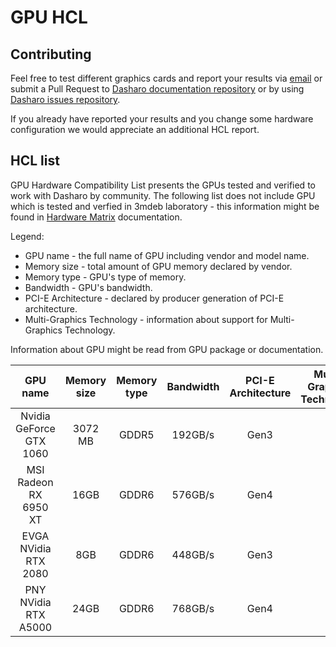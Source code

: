 # GPU HCL

## Contributing

Feel free to test different graphics cards and report your results via
[email](mailto:contact@dasharo.com) or submit a Pull Request to
[Dasharo documentation repository](https://github.com/Dasharo/docs) or by using
[Dasharo issues repository](https://github.com/Dasharo/dasharo-issues/issues).

If you already have reported your results and you change some hardware
configuration we would appreciate an additional HCL report.

## HCL list

GPU Hardware Compatibility List presents the GPUs tested and verified
to work with Dasharo by community. The following list does not include GPU
which is tested and verfied in 3mdeb laboratory - this information might be
found in [Hardware Matrix](hardware-matrix.md) documentation.

Legend:
* GPU name - the full name of GPU including vendor and model name.
* Memory size - total amount of GPU memory declared by vendor.
* Memory type - GPU's type of memory.
* Bandwidth - GPU's bandwidth.
* PCI-E Architecture - declared by producer generation of PCI-E architecture.
* Multi-Graphics Technology - information about support for Multi-Graphics
  Technology.

Information about GPU might be read from GPU package or documentation.

| GPU name         | Memory size | Memory type | Bandwidth | PCI-E Architecture | Multi-Graphics Technology | Results                |
|:----------------:|:-----------:|:-----------:|:---------:|:------------------:|:-------------------------:|:----------------------:|
| Nvidia GeForce GTX 1060 | 3072 MB | GDDR5 | 192GB/s      | Gen3               | 1                            | [Qubes HCL reports][1] |
| MSI Radeon RX 6950 XT | 16GB | GDDR6 | 576GB/s           | Gen4               | 1                            |  |
| EVGA NVidia RTX 2080 | 8GB | GDDR6 | 448GB/s           | Gen3               | 1                            |  |
| PNY NVidia RTX A5000 | 24GB | GDDR6 | 768GB/s           | Gen4               | 1                            |  |


[1]: https://forum.qubes-os.org/t/msi-pro-z690-a-wifi-ddr4-with-alder-lake-12900k/11490/6
